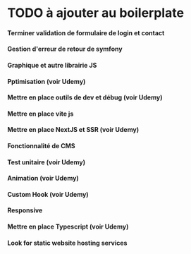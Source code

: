 
# TODO à ajouter au boilerplate

#### Terminer validation de formulaire de login et contact
#### Gestion d'erreur de retour de symfony
#### Graphique et autre librairie JS
#### Pptimisation (voir Udemy)
#### Mettre en place outils de dev et débug  (voir Udemy)
#### Mettre en place vite js
#### Mettre en place NextJS et SSR (voir Udemy)
#### Fonctionnalité de CMS
#### Test unitaire (voir Udemy)
#### Animation (voir Udemy)
#### Custom Hook (voir Udemy)
#### Responsive
#### Mettre en place Typescript (voir Udemy)


#### Look for static website hosting services

